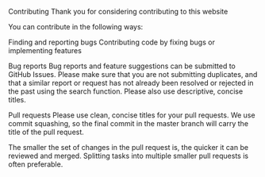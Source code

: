 Contributing
Thank you for considering contributing to this website

You can contribute in the following ways:

Finding and reporting bugs
Contributing code by fixing bugs or implementing features

Bug reports
Bug reports and feature suggestions can be submitted to GitHub Issues. Please make sure that you are not submitting duplicates, and that a similar report or request has not already been resolved or rejected in the past using the search function. Please also use descriptive, concise titles.

Pull requests
Please use clean, concise titles for your pull requests. We use commit squashing, so the final commit in the master branch will carry the title of the pull request.

The smaller the set of changes in the pull request is, the quicker it can be reviewed and merged. Splitting tasks into multiple smaller pull requests is often preferable.
